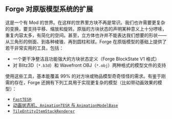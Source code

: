 ## Forge 对原版模型系统的扩展

这是一个有 Mod 的世界。在这样的世界里方块不再是常识。我们也许需要更复杂的变换，要支持平移、缩放和旋转。原版的方块状态的声明某种意义上十分啰嗦，重复内容太多，有简化的空间。甚至，立方体也许并不能表达我们想要的形状——从三角形的侧面、到各种棱锥、再到圆柱和球。Forge 在原版模型的基础上提供了若干非常实用的工具，包括：

  - 一个更干净整洁且功能强大的方块状态定义（Forge BlockState V1 格式）
  - 对 Blitz3D（`*.b3d`）和 Wavefront OBJ（`*.obj`）两种格式的模型文件的支持

使用这些工具，基本能覆盖 99% 的对方块或物品模型奇奇怪怪的需求。有鉴于刚需的存在，Forge 还拥有下列工具用于实现更复杂的模型（比如带动画效果的模型）：

  - [`FastTESR`](fast-tesr.md)
  - [动画状态机、`AnimationTESR` 与 `AnimationModelBase`](animation.md)
  - [`TileEntityItemStackRenderer`](teisr.md)
